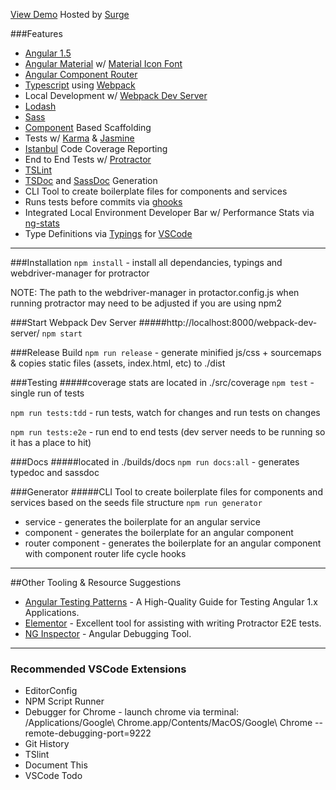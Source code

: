 [View Demo](https://angular-typescript-seed.surge.sh) Hosted by [Surge](http://surge.sh/)

###Features
* [Angular 1.5](https://angularjs.org/)
* [Angular Material](https://material.angularjs.org/latest/) w/ [Material Icon Font](https://design.google.com/icons/)
* [Angular Component Router](https://github.com/angular/angular/tree/master/modules/angular1_router)
* [Typescript](http://www.typescriptlang.org/) using [Webpack](https://webpack.github.io/)
* Local Development w/ [Webpack Dev Server](http://webpack.github.io/docs/webpack-dev-server.html)
* [Lodash](https://lodash.com/)
* [Sass](http://sass-lang.com/)
* [Component](https://docs.angularjs.org/guide/component) Based Scaffolding
* Tests w/ [Karma](https://karma-runner.github.io/) & [Jasmine](http://jasmine.github.io/)
* [Istanbul](https://github.com/gotwarlost/istanbul) Code Coverage Reporting
* End to End Tests w/ [Protractor](https://angular.github.io/protractor/#/)
* [TSLint](https://palantir.github.io/tslint/)
* [TSDoc](https://github.com/xperiments/TSDoc) and [SassDoc](http://sassdoc.com/) Generation
* CLI Tool to create boilerplate files for components and services
* Runs tests before commits via [ghooks](https://github.com/gtramontina/ghooks)
* Integrated Local Environment Developer Bar w/ Performance Stats via [ng-stats](http://kentcdodds.com/ng-stats/)
* Type Definitions via [Typings](https://github.com/typings/typings) for [VSCode](https://code.visualstudio.com/)

---

###Installation
`npm install` - install all dependancies, typings and webdriver-manager for protractor

NOTE:  The path to the webdriver-manager in protactor.config.js when running protractor may need to be adjusted if you are using npm2


###Start Webpack Dev Server
#####http://localhost:8000/webpack-dev-server/
`npm start`

###Release Build
`npm run release` - generate minified js/css + sourcemaps & copies static files (assets, index.html, etc) to ./dist


###Testing
#####coverage stats are located in ./src/coverage
`npm test` - single run of tests

`npm run tests:tdd` - run tests, watch for changes and run tests on changes

`npm run tests:e2e` - run end to end tests (dev server needs to be running so it has a place to hit)


###Docs
#####located in ./builds/docs
`npm run docs:all` - generates typedoc and sassdoc


###Generator
#####CLI Tool to create boilerplate files for components and services based on the seeds file structure
`npm run generator`

* service - generates the boilerplate for an angular service
* component - generates the boilerplate for an angular component
* router component - generates the boilerplate for an angular component with component router life cycle hooks

---

##Other Tooling & Resource Suggestions
* [Angular Testing Patterns](https://github.com/daniellmb/angular-test-patterns) - A High-Quality Guide for Testing Angular 1.x Applications.
* [Elementor](https://github.com/andresdominguez/elementor) - Excellent tool for assisting with writing Protractor E2E tests.
* [NG Inspector](http://ng-inspector.org/) - Angular Debugging Tool.

---

### Recommended VSCode Extensions
* EditorConfig
* NPM Script Runner
* Debugger for Chrome - launch chrome via terminal: /Applications/Google\ Chrome.app/Contents/MacOS/Google\ Chrome --remote-debugging-port=9222
* Git History
* TSlint
* Document This
* VSCode Todo
